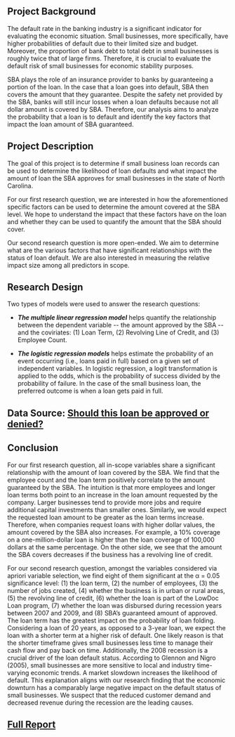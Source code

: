 ## Project Background

The default rate in the banking industry is a significant indicator for evaluating the economic situation. Small businesses, more specifically, have higher probabilities of default due to their limited size and budget. Moreover, the proportion of bank debt to total debt in small businesses is roughly twice that of large firms. Therefore, it is crucial to evaluate the default risk of small businesses for economic stability purposes.

SBA plays the role of an insurance provider to banks by guaranteeing a portion of the loan. In the case that a loan goes into default, SBA then covers the amount that they guarantee. Despite the safety net provided by the SBA, banks will still incur losses when a loan defaults because not all dollar amount is covered by SBA. Therefore, our analysis aims to analyze the probability that a loan is to default and identify the key factors that impact the loan amount of SBA guaranteed.

## Project Description

The goal of this project is to determine if small business loan records can be used to determine the likelihood of loan defaults and what impact the amount of loan the SBA approves for small businesses in the state of North Carolina.

For our first research question, we are interested in how the aforementioned specific factors can be used to determine the amount covered at the SBA level. We hope to understand the impact that these factors have on the loan and whether they can be used to quantify the amount that the SBA should cover.

Our second research question is more open-ended. We aim to determine what are the various factors that have significant relationships with the status of loan default. We are also interested in measuring the relative impact size among all predictors in scope.

## Research Design

Two types of models were used to answer the research questions:

* ***The multiple linear regression model*** helps quantify the relationship between the dependent variable -- the amount approved by the SBA -- and the coviriates: (1) Loan Term, (2) Revolving Line of Credit, and (3) Employee Count.

* ***The logistic regression models*** helps estimate the probability of an event occurring (i.e., loans paid in full) based on a given set of
independent variables. In logistic regression, a logit transformation is applied to the odds, which is the probability of success divided by the probability of failure. In the case of the small business loan, the preferred outcome is when a loan gets paid in full.

## Data Source: [Should this loan be approved or denied?](https://doi.org/10.1080/10691898.2018.1434342)

## Conclusion

For our first research question, all in-scope variables share a significant relationship with the amount of loan covered by the SBA. We find that the employee count and the loan term positively correlate to the amount guaranteed by the SBA. The intuition is that more employees and longer loan terms both point to an increase in the loan amount requested by the company. Larger businesses tend to provide more jobs and require additional capital investments than smaller ones. Similarly, we would expect the requested loan amount to be greater as the loan terms increase. Therefore, when companies request loans with higher dollar values, the amount covered by the SBA also increases. For example, a 10% coverage on a one-million-dollar loan is higher than the loan coverage of 100,000 dollars at the same percentage. On the other side, we see that the amount the SBA covers decreases if the business has a revolving line of credit.

For our second research question, amongst the variables considered via apriori variable selection, we find eight of them significant at the α = 0.05 significance level: (1) the loan term, (2) the number of employees, (3) the number of jobs created, (4) whether the business is in urban or rural areas, (5) the revolving line of credit, (6) whether the loan is part of the LowDoc Loan program, (7) whether the loan was disbursed during recession years between 2007 and 2009, and (8) SBA’s guaranteed amount of approved. The loan term has the greatest impact on the probability of loan folding. Considering a loan of 20 years, as opposed to a 3-year loan, we expect the loan with a shorter term at a higher risk of default. One likely reason is that the shorter timeframe gives small businesses less time to manage their cash flow and pay back on time. Additionally, the 2008 recession is a crucial driver of the loan default status. According to Glennon and Nigro (2005), small businesses are more sensitive to local and industry time-varying economic trends. A market slowdown increases the likelihood of default. This explanation aligns with our research finding that the economic downturn has a comparably large negative impact on the default status of small businesses. We suspect that the reduced customer demand and decreased revenue during the recession are the leading causes.

## [Full Report](SBA_Final_Report_12022022.pdf)
